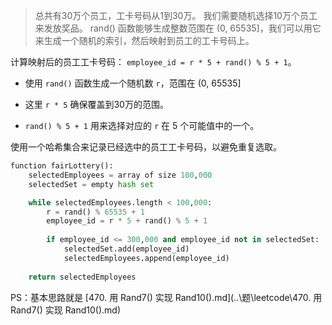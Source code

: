 >  总共有30万个员工，工卡号码从1到30万。 我们需要随机选择10万个员工来发放奖品。 rand() 函数能够生成整数范围在 (0, 65535]，我们可以用它来生成一个随机的索引，然后映射到员工的工卡号码上。



计算映射后的员工工卡号码： `employee_id = r * 5 + rand() % 5 + 1`。

- 使用 `rand()` 函数生成一个随机数 `r`，范围在 (0, 65535]

- 这里 `r * 5` 确保覆盖到30万的范围。
- `rand() % 5 + 1` 用来选择对应的 `r` 在 5 个可能值中的一个。

使用一个哈希集合来记录已经选中的员工工卡号码，以避免重复选取。

```python
function fairLottery():
    selectedEmployees = array of size 100,000
    selectedSet = empty hash set

    while selectedEmployees.length < 100,000:
        r = rand() % 65535 + 1
        employee_id = r * 5 + rand() % 5 + 1
        
        if employee_id <= 300,000 and employee_id not in selectedSet:
            selectedSet.add(employee_id)
            selectedEmployees.append(employee_id)
    
    return selectedEmployees
```



PS：基本思路就是 [470. 用 Rand7() 实现 Rand10().md](..\题\leetcode\470. 用 Rand7() 实现 Rand10().md) 